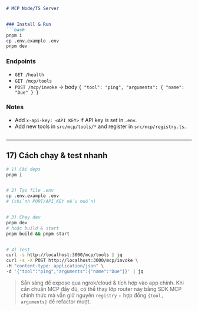 ```md
# MCP Node/TS Server


### Install & Run
```bash
pnpm i
cp .env.example .env
pnpm dev
```


### Endpoints
- `GET /health`
- `GET /mcp/tools`
- `POST /mcp/invoke` → body `{ "tool": "ping", "arguments": { "name": "Due" } }`


### Notes
- Add `x-api-key: <API_KEY>` if API key is set in `.env`.
- Add new tools in `src/mcp/tools/*` and register in `src/mcp/registry.ts`.
```
```


---


## 17) Cách chạy & test nhanh
```bash
# 1) Cài deps
pnpm i


# 2) Tạo file .env
cp .env.example .env
# (chỉnh PORT/API_KEY nếu muốn)


# 3) Chạy dev
pnpm dev
# hoặc build & start
pnpm build && pnpm start


# 4) Test
curl -s http://localhost:3000/mcp/tools | jq
curl -s -X POST http://localhost:3000/mcp/invoke \
-H "content-type: application/json" \
-d '{"tool":"ping","arguments":{"name":"Due"}}' | jq
```


> Sẵn sàng để expose qua ngrok/cloud & tích hợp vào app chính. Khi cần chuẩn MCP đầy đủ, có thể thay lớp router này bằng SDK MCP chính thức mà vẫn giữ nguyên `registry` + hợp đồng `{tool, arguments}` để refactor mượt.